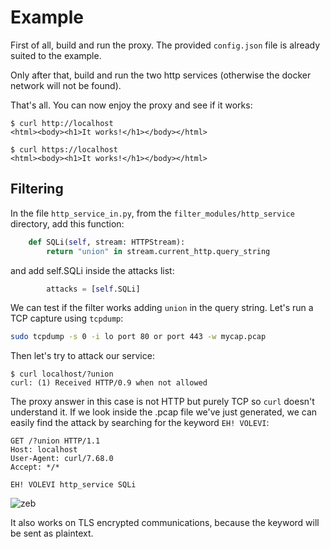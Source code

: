 # Example
First of all, build and run the proxy. The provided ```config.json``` file is already suited to the example. 

Only after that, build and run the two http services (otherwise the docker network will not be found). 

That's all. You can now enjoy the proxy and see if it works:
```
$ curl http://localhost
<html><body><h1>It works!</h1></body></html>

$ curl https://localhost
<html><body><h1>It works!</h1></body></html>
```

## Filtering
In the file ```http_service_in.py```, from the ```filter_modules/http_service``` directory, add this function:
```python
    def SQLi(self, stream: HTTPStream):
        return "union" in stream.current_http.query_string
```
and add self.SQLi inside the attacks list:
```python
        attacks = [self.SQLi]
```
We can test if the filter works adding ```union``` in the query string.
Let's run a TCP capture using ```tcpdump```:
```bash
sudo tcpdump -s 0 -i lo port 80 or port 443 -w mycap.pcap
```
Then let's try to attack our service:
```
$ curl localhost/?union
curl: (1) Received HTTP/0.9 when not allowed
```
The proxy answer in this case is not HTTP but purely TCP so ```curl``` doesn't understand it.
If we look inside the .pcap file we've just generated, we can easily find the attack by searching for the keyword ```EH! VOLEVI```:

```
GET /?union HTTP/1.1
Host: localhost
User-Agent: curl/7.68.0
Accept: */*

EH! VOLEVI http_service SQLi
```
![zeb](https://media.tenor.com/RuX0-g3wo-IAAAAC/zeb-zeb89.gif)

It also works on TLS encrypted communications, because the keyword will be sent as plaintext.